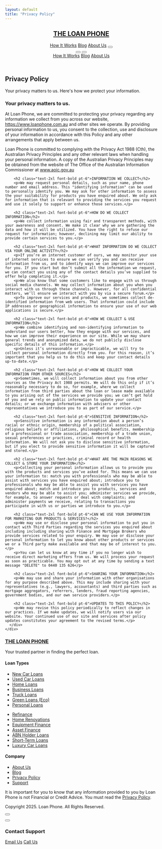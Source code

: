 ```yaml
---
layout: default
title: "Privacy Policy"
---
```


<!-- START OF PRIVACY PAGE CONTENT -->

<header class="bg-[var(--bg-primary)] shadow-sm sticky top-0 z-50 transition-colors duration-300">
  <nav class="container mx-auto px-6 py-4 flex justify-between items-center">
    <a href="home.html" class="flex items-center space-x-2">
      <i class="fa-solid fa-phone-volume text-3xl brand-red"></i>
      <h1 class="text-2xl font-bold text-[var(--text-primary)] transition-colors duration-300">THE LOAN PHONE</h1>
    </a>
    <div class="desktop-nav hidden md:flex items-center space-x-6">
      <a href="home.html#how-it-works" class="text-[var(--text-secondary)] hover:brand-red">How It Works</a>
      <a href="blog.html" class="text-[var(--text-secondary)] hover:brand-red">Blog</a>
      <a href="about.html" class="text-[var(--text-secondary)] hover:brand-red">About Us</a>
      <button id="theme-toggle-desktop" class="text-xl text-[var(--text-secondary)] hover:brand-red">
        <i class="fas fa-moon"></i>
      </button>
    </div>
    <div class="flex items-center md:hidden">
      <button id="theme-toggle-mobile" class="text-xl text-[var(--text-secondary)] hover:brand-red mr-4">
        <i class="fas fa-moon"></i>
      </button>
      <button id="mobile-menu-button">
        <i class="fas fa-bars text-2xl text-[var(--text-primary)]"></i>
      </button>
    </div>
  </nav>
  <div id="mobile-menu" class="mobile-nav flex-col md:hidden absolute bg-[var(--bg-primary)] w-full shadow-lg">
    <a href="home.html#how-it-works" class="block py-3 px-6 text-[var(--text-secondary)] hover:bg-[var(--bg-secondary)]">How It Works</a>
    <a href="blog.html" class="block py-3 px-6 text-[var(--text-secondary)] hover:bg-[var(--bg-secondary)]">Blog</a>
    <a href="about.html" class="block py-3 px-6 text-[var(--text-secondary)] hover:bg-[var(--bg-secondary)]">About Us</a>
  </div>
</header>

<main>
  <section class="bg-[var(--bg-accent)] transition-colors duration-300">
    <div class="container mx-auto px-6 py-20 text-center">
      <div class="animate-on-scroll">
        <h1 class="text-5xl font-extrabold text-[var(--text-primary)] mb-4">
          Privacy <span class="brand-red">Policy</span>
        </h1>
        <p class="text-xl text-[var(--text-secondary)] max-w-3xl mx-auto">
          Your privacy matters to us. Here's how we protect your information.
        </p>
      </div>
    </div>
  </section>

  <section class="py-20 bg-[var(--bg-primary)] transition-colors duration-300">
    <div class="container mx-auto px-6 max-w-4xl">
      <div class="animate-on-scroll text-lg text-[var(--text-secondary)] space-y-6 privacy-content">
        <h3 class="font-bold text-[var(--text-primary)]">Your privacy matters to us.</h3>
        <p>At Loan Phone, we are committed to protecting your privacy regarding any information we collect from you across our website, <a href="https://www.loanphone.com.au" class="underline text-blue-600">https://www.loanphone.com.au</a> and other sites we operate. By providing personal information to us, you consent to the collection, use and disclosure of your information in accordance with this Policy and any other arrangements that apply between us.</p>
        <p>Loan Phone is committed to complying with the Privacy Act 1988 (Cth), the Australian Privacy Principles and any other relevant laws when handling your personal information. A copy of the Australian Privacy Principles may be obtained from the website of The Office of the Australian Information Commissioner at <a href="https://www.aoic.gov.au" class="underline text-blue-600">www.aoic.gov.au</a></p>

        <h2 class="text-2xl font-bold pt-6">INFORMATION WE COLLECT</h2>
        <p>We may request personal details, such as your name, phone number and email address. This "identifying information" can be used to personally identify you. We may ask for other information to assess the your suitability for products you have enquired about. We only ask for information that is relevant to providing the services you request and use it solely to support or enhance those services.</p>

        <h2 class="text-2xl font-bold pt-6">HOW DO WE COLLECT INFORMATION</h2>
        <p>We collect information using fair and transparent methods, with your awareness and consent. We make it clear why we are gathering the data and how it will be utilized. You have the right to refuse our request for information; however, declining may limit our ability to provide certain services to you.</p>

        <h2 class="text-2xl font-bold pt-6">WHAT INFORMATION DO WE COLLECT VIA YOUR ONLINE ACTIVITY</h2>
        <p>If you’re an internet customer of ours, we may monitor your use of internet services to ensure we can verify you and can receive information from us, and to identify ways we can improve our services for you. If you start but don’t submit all the information we request, we can contact you using any of the contact details you’ve supplied to offer help completing it.</p>
        <p>We also know that some customers like to engage with us through social media channels. We may collect information about you when you interact with us through these channels. However, for all confidential matters, we’ll ensure we interact with you by via a secure forum.</p>
        <p>To improve our services and products, we sometimes collect de-identified information from web users. That information could include IP addresses or geographical information to ensure your use of our web applications is secure.</p>

        <h2 class="text-2xl font-bold pt-6">HOW WE COLLECT & USE INFORMATION</h2>
        <p>We combine identifying and non-identifying information to understand our users better, how they engage with our services, and how we can improve their experience on our site. While we may share general trends and anonymized data, we do not publicly disclose specific details of this information.</p>
        <p>Unless it’s unreasonable or impracticable, we will try to collect personal information directly from you. For this reason, it’s important that you help us to do this and keep your contact details up-to-date.</p>

        <h2 class="text-2xl font-bold pt-6">HOW WE COLLECT YOUR INFORMATION FROM OTHER SOURCES</h2>
        <p>Sometimes, we will collect information about you from other sources as the Privacy Act 1988 permits. We will do this only if it’s reasonably necessary to do so, for example, where we collect information from third parties about the loan or lease made available to you arising out of the services we provide you; we can’t get hold of you and we rely on public information to update your contact details; or we exchange information with advisers or other representatives we introduce you to as part of our service.</p>

        <h2 class="text-2xl font-bold pt-6">SENSITIVE INFORMATION</h2>
        <p>Sensitive information is any information about a person’s racial or ethnic origin, membership of a political association, religious beliefs or affiliations, philosophical benefits, membership of a professional or trade association, membership of a trade union, sexual preferences or practices, criminal record or health information. We will not ask you to disclose sensitive information, but if you elect to provide sensitive information it will be captured and stored.</p>

        <h2 class="text-2xl font-bold pt-6">WHAT ARE THE MAIN REASONS WE COLLECT & STORE YOUR INFORMATION</h2>
        <p>Collecting your personal information allows us to provide you with the products and services you’ve asked for. This means we can use your information to: match you with professionals who may be able to assist with services you have enquired about; introduce you to professionals who may be able to assist you with services you have enquired about; match and introduce you to products, services and vendors who may be able to assist you; administer services we provide, for example, to answer requests or deal with complaints; and administer payments we receive, relating to transactions you participate in with us or parties we introduce to you.</p>

        <h2 class="text-2xl font-bold pt-6">CAN WE USE YOUR INFORMATION FOR MARKETING OUR PRODUCTS & SERVICES?</h2>
        <p>We may use or disclose your personal information to put you in contact with Third Parties regarding the services you enquired about including including sharing with Finance and Mortgage Brokers who provide services related to your enquiry. We may use or disclose your personal information to let you know about other products or services we or a Third party make available and that may be of interest to you.</p>
        <p>You can let us know at any time if you no longer wish to receive direct marketing offers from us. We will process your request as soon as practicable. You may opt out at any time by sending a text message "DELETE" to 0440 135 626</p>

        <h2 class="text-2xl font-bold pt-6">SHARING YOUR INFORMATION</h2>
        <p>We may use and share your information with other organisations for any purpose described above. This may include sharing with your representatives (e.g., lawyers, accountants) and third parties such as mortgage aggregators, referrers, lenders, fraud reporting agencies, government bodies, and our own service providers.</p>

        <h2 class="text-2xl font-bold pt-6">UPDATES TO THIS POLICY</h2>
        <p>We may revise this policy periodically to reflect changes in our practices. If we make updates, we will notify users via our website. Your continued use of our site and services after policy updates constitutes your agreement to the revised terms.</p>
      </div>
    </div>
  </section>
</main>

<footer class="bg-gray-800 text-white pt-16 pb-8">
  <div class="container mx-auto px-6">
    <div class="grid grid-cols-1 md:grid-cols-5 gap-8 mb-8">
      <div class="col-span-1 md:col-span-2">
        <a href="home.html" class="flex items-center space-x-2 mb-4"><i class="fa-solid fa-phone-volume text-3xl text-red-500"></i><h3 class="text-2xl font-bold">THE LOAN PHONE</h3></a>
        <p class="text-gray-400">Your trusted partner in finding the perfect loan.</p>
      </div>
      <div class="md:col-span-2">
        <h4 class="font-semibold mb-4">Loan Types</h4>
        <div class="grid grid-cols-2 gap-x-8">
          <ul class="text-gray-400 space-y-2">
            <li><a href="new-car-loans.html" class="hover:text-white">New Car Loans</a></li>
            <li><a href="used-car-loans.html" class="hover:text-white">Used Car Loans</a></li>
            <li><a href="home-loans.html" class="hover:text-white">Home Loans</a></li>
            <li><a href="business-loans.html" class="hover:text-white">Business Loans</a></li>
            <li><a href="truck-loans.html" class="hover:text-white">Truck Loans</a></li>
            <li><a href="green-loans.html" class="hover:text-white">Green Loans (Eco)</a></li>
            <li><a href="personal-loans.html" class="hover:text-white">Personal Loans</a></li>
          </ul>
          <ul class="text-gray-400 space-y-2">
            <li><a href="refinance.html" class="hover:text-white">Refinance</a></li>
            <li><a href="home-renovation-loans.html" class="hover:text-white">Home Renovations</a></li>
            <li><a href="equipment-finance.html" class="hover:text-white">Equipment Finance</a></li>
            <li><a href="asset-finance.html" class="hover:text-white">Asset Finance</a></li>
            <li><a href="abn-holder-loans.html" class="hover:text-white">ABN Holder Loans</a></li>
            <li><a href="short-term-loans.html" class="hover:text-white">Short-Term Loans</a></li>
            <li><a href="luxury-car-loans.html" class="hover:text-white">Luxury Car Loans</a></li>
          </ul>
        </div>
      </div>
      <div>
        <h4 class="font-semibold mb-4">Company</h4>
        <ul class="text-gray-400 space-y-2">
          <li><a href="about.html" class="hover:text-white">About Us</a></li>
          <li><a href="blog.html" class="hover:text-white">Blog</a></li>
          <li><a href="privacy.html" class="hover:text-white">Privacy Policy</a></li>
          <li><a href="#" id="support-link" class="hover:text-white">Support</a></li>
        </ul>
      </div>
    </div>
    <div class="border-t border-gray-700 pt-6 mt-8 text-center text-gray-500 text-sm"><p class="mb-4">It is important for you to know that any information provided to you by Loan Phone is not Financial or Credit Advice. You must read the <a href="privacy.html" class="underline hover:text-white">Privacy Policy</a>.</p><p>Copyright 2025. Loan Phone. All Rights Reserved.</p></div>
  </div>
</footer>

<!-- Back to Top & Support Modal -->
<button id="back-to-top" class="bg-brand-red text-white w-12 h-12 rounded-full shadow-lg flex items-center justify-center"><i class="fas fa-arrow-up"></i></button>
<div id="support-modal" class="hidden fixed top-0 left-0 right-0 bottom-0 bg-black bg-opacity-60 z-[1000] justify-center items-center">
  <div class="bg-[var(--bg-primary)] p-8 rounded-lg shadow-lg w-11/12 max-w-md text-center relative text-[var(--text-primary)]">
    <button id="modal-close" class="absolute top-4 right-4 text-gray-400 hover:text-gray-800 dark:hover:text-white"><i class="fas fa-times text-2xl"></i></button>
    <h3 class="text-2xl font-bold mb-4">Contact Support</h3>
    <div class="flex flex-col space-y-4 mt-6">
      <a href="mailto:loans@loanphone.com.au" class="w-full inline-flex justify-center items-center space-x-2 bg-brand-red text-white font-semibold px-5 py-3 rounded-lg shadow-md hover:bg-brand-red-dark"><i class="fas fa-envelope"></i><span>Email Us</span></a>
      <a href="tel:+61440135626" class="w-full inline-flex justify-center items-center space-x-2 bg-gray-600 text-white font-semibold px-5 py-3 rounded-lg shadow-md hover:bg-gray-700"><i class="fas fa-phone"></i><span>Call Us</span></a>
    </div>
  </div>
</div>

